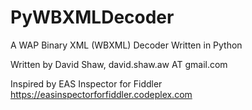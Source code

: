 PyWBXMLDecoder
==============

A WAP Binary XML (WBXML) Decoder Written in Python

Written by David Shaw, david.shaw.aw AT gmail.com

Inspired by EAS Inspector for Fiddler
https://easinspectorforfiddler.codeplex.com

